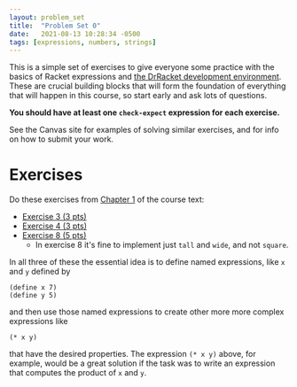 ```yaml
---
layout: problem_set
title:  "Problem Set 0"
date:   2021-08-13 10:28:34 -0500
tags: [expressions, numbers, strings]
---
```


This is a simple set of exercises to give everyone some practice with the
basics of Racket expressions and
[the DrRacket development environment](https://racket-lang.org). These
are crucial building blocks that will form the foundation of everything that
will happen in this course, so start early and ask lots of questions.

**You should have at least one `check-expect` expression for each exercise.**

See the Canvas site for examples of solving similar exercises, and for info on
how to submit your work.

# Exercises

Do these exercises from
[Chapter 1](https://htdp.org/2021-5-4/Book/part_one.html)
of the course text:

   * [Exercise 3 (3
pts)](https://htdp.org/2021-5-4/Book/part_one.html#%28counter._%28exercise._arith-s1%29%29)
   * [Exercise 4 (3
pts)](https://htdp.org/2021-5-4/Book/part_one.html#%28counter._%28exercise._arith-s2%29%29)
   * [Exercise 8 (5
pts)](https://htdp.org/2021-5-4/Book/part_one.html#%28counter._%28exercise._arith-b2%29%29)
      * In exercise 8 it's fine to implement just `tall` and `wide`, and not `square`.

In all three of these the essential idea is to define named expressions, like
`x` and `y` defined by

```racket
(define x 7)
(define y 5)
```

and then use those named expressions to
create other more more complex expressions like

```racket
(* x y)
```

that have the desired properties. The expression `(* x y)` above, for example,
would be a great solution if the task was to write an expression that computes
the product of `x` and `y`.
